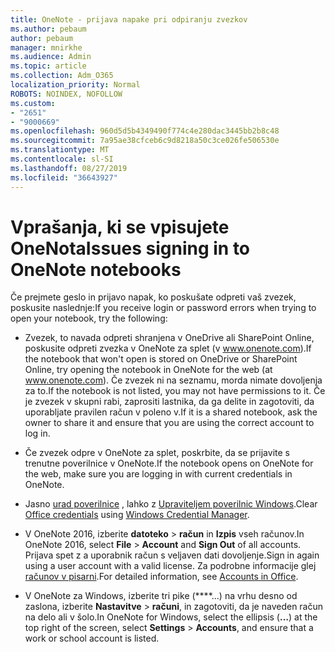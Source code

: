 ```yaml
---
title: OneNote - prijava napake pri odpiranju zvezkov
ms.author: pebaum
author: pebaum
manager: mnirkhe
ms.audience: Admin
ms.topic: article
ms.collection: Adm_O365
localization_priority: Normal
ROBOTS: NOINDEX, NOFOLLOW
ms.custom:
- "2651"
- "9000669"
ms.openlocfilehash: 960d5d5b4349490f774c4e280dac3445bb2b8c48
ms.sourcegitcommit: 7a95ae38cfceb6c9d8218a50c3ce026fe506530e
ms.translationtype: MT
ms.contentlocale: sl-SI
ms.lasthandoff: 08/27/2019
ms.locfileid: "36643927"
---
```

# <a name="issues-signing-in-to-onenote-notebooks"></a><span data-ttu-id="f1d7a-102">Vprašanja, ki se vpisujete OneNota</span><span class="sxs-lookup"><span data-stu-id="f1d7a-102">Issues signing in to OneNote notebooks</span></span>

<span data-ttu-id="f1d7a-103">Če prejmete geslo in prijavo napak, ko poskušate odpreti vaš zvezek, poskusite naslednje:</span><span class="sxs-lookup"><span data-stu-id="f1d7a-103">If you receive login or password errors when trying to open your notebook, try the following:</span></span>

- <span data-ttu-id="f1d7a-104">Zvezek, to navada odpreti shranjena v OneDrive ali SharePoint Online, poskusite odpreti zvezka v OneNote za splet (v www.onenote.com).</span><span class="sxs-lookup"><span data-stu-id="f1d7a-104">If the notebook that won't open is stored on OneDrive or SharePoint Online, try opening the notebook in OneNote for the web (at www.onenote.com).</span></span> <span data-ttu-id="f1d7a-105">Če zvezek ni na seznamu, morda nimate dovoljenja za to.</span><span class="sxs-lookup"><span data-stu-id="f1d7a-105">If the notebook is not listed, you may not have permissions to it.</span></span> <span data-ttu-id="f1d7a-106">Če je zvezek v skupni rabi, zaprositi lastnika, da ga delite in zagotoviti, da uporabljate pravilen račun v poleno v.</span><span class="sxs-lookup"><span data-stu-id="f1d7a-106">If it is a shared notebook, ask the owner to share it and ensure that you are using the correct account to log in.</span></span>

- <span data-ttu-id="f1d7a-107">Če zvezek odpre v OneNote za splet, poskrbite, da se prijavite s trenutne poverilnice v OneNote.</span><span class="sxs-lookup"><span data-stu-id="f1d7a-107">If the notebook opens on OneNote for the web, make sure you are logging in with current credentials in OneNote.</span></span> 

- <span data-ttu-id="f1d7a-108">Jasno [urad poverilnice](https://docs.microsoft.com/office/troubleshoot/error-messages/another-account-already-signed-in#step-3-clear-cached-credentials-on-the-computer) , lahko z [Upraviteljem poverilnic Windows](https://support.microsoft.com/help/4026814/windows-accessing-credential-manager).</span><span class="sxs-lookup"><span data-stu-id="f1d7a-108">Clear [Office credentials](https://docs.microsoft.com/office/troubleshoot/error-messages/another-account-already-signed-in#step-3-clear-cached-credentials-on-the-computer) using [Windows Credential Manager](https://support.microsoft.com/help/4026814/windows-accessing-credential-manager).</span></span>

- <span data-ttu-id="f1d7a-109">V OneNote 2016, izberite **datoteko** > **račun** in **Izpis** vseh računov.</span><span class="sxs-lookup"><span data-stu-id="f1d7a-109">In OneNote 2016, select **File** > **Account** and **Sign Out** of all accounts.</span></span> <span data-ttu-id="f1d7a-110">Prijava spet z a uporabnik račun s veljaven dati dovoljenje.</span><span class="sxs-lookup"><span data-stu-id="f1d7a-110">Sign in again using a user account with a valid license.</span></span> <span data-ttu-id="f1d7a-111">Za podrobne informacije glej [računov v pisarni](https://support.office.com/article/accounts-in-office-628ea040-f265-49de-b986-be09c3ebf8a9).</span><span class="sxs-lookup"><span data-stu-id="f1d7a-111">For detailed information, see [Accounts in Office](https://support.office.com/article/accounts-in-office-628ea040-f265-49de-b986-be09c3ebf8a9).</span></span>

- <span data-ttu-id="f1d7a-112">V OneNote za Windows, izberite tri pike (\*\*\*\*...) na vrhu desno od zaslona, izberite **Nastavitve** > **računi**, in zagotoviti, da je naveden račun na delo ali v šolo.</span><span class="sxs-lookup"><span data-stu-id="f1d7a-112">In OneNote for Windows, select the ellipsis (**…**) at the top right of the screen, select **Settings** > **Accounts**, and ensure that a work or school account is listed.</span></span>